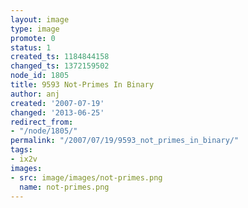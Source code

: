 ```yaml
---
layout: image
type: image
promote: 0
status: 1
created_ts: 1184844158
changed_ts: 1372159502
node_id: 1805
title: 9593 Not-Primes In Binary
author: anj
created: '2007-07-19'
changed: '2013-06-25'
redirect_from:
- "/node/1805/"
permalink: "/2007/07/19/9593_not_primes_in_binary/"
tags:
- ix2v
images:
- src: image/images/not-primes.png
  name: not-primes.png
---
```


